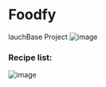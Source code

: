 # Foodfy
 lauchBase Project
![image](https://user-images.githubusercontent.com/66337541/129820388-60f67f53-2251-4452-9f47-31818b58c6b0.png)

### Recipe list:
![image](https://user-images.githubusercontent.com/66337541/129820489-516e77db-7ff4-40b9-9249-bee6316ca036.png)

